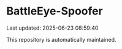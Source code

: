 # BattleEye-Spoofer

Last updated: 2025-06-23 08:59:40

This repository is automatically maintained.

